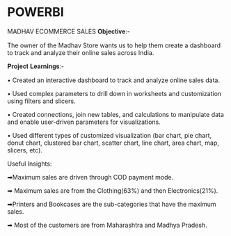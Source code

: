 # POWERBI
MADHAV ECOMMERCE SALES
𝐎𝐛𝐣𝐞𝐜𝐭𝐢𝐯𝐞:- 

The owner of the Madhav Store wants us to help them create a dashboard to track and analyze their online sales across India.



﻿𝐏𝐫𝐨𝐣𝐞𝐜𝐭 𝐋𝐞𝐚𝐫𝐧𝐢𝐧𝐠𝐬:-

• Created an interactive dashboard to track and analyze online sales data.

• Used complex parameters to drill down in worksheets and customization using filters and slicers.

• Created connections, join new tables, and calculations to manipulate data and enable user-driven parameters for visualizations.

• Used different types of customized visualization (bar chart, pie chart, donut chart, clustered bar chart, scatter chart, line chart, area chart, map, slicers, etc).



﻿Useful Insights:



➡Maximum sales are driven through COD payment mode.

➡ Maximum sales are from the Clothing(63%) and then Electronics(21%).

➡Printers and Bookcases are the sub-categories that have the maximum sales.

➡ Most of the customers are from Maharashtra and Madhya Pradesh.

